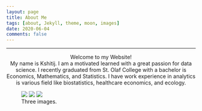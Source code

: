 ```yaml
---
layout: page
title: About Me
tags: [about, Jekyll, theme, moon, images]
date: 2020-06-04
comments: false
---
```

<hr />
<center> Welcome to my Website! </center>
<center> My name is Kshitij. I am a motivated learned with a great passion for data science. I recently graduated from St. Olaf College with a bachelor is Economics, Mathematics, and Statistics. I have work experience in analytics is various field like biostatistics, healthcare economics, and ecology. </center>

<figure class="third">
	<img src="https://scontent-msp1-1.xx.fbcdn.net/v/t1.0-9/67402856_2375145715856484_3853766050373959680_o.jpg?_nc_cat=107&_nc_sid=8024bb&_nc_ohc=0DalrsFxg78AX8kRrDS&_nc_ht=scontent-msp1-1.xx&oh=b01411a0d2b62a7d0a1610533b984976&oe=5F08C3D3">
	<img src="https://scontent-msp1-1.xx.fbcdn.net/v/t1.0-0/p206x206/55897275_2159297267441331_967121154957377536_o.jpg?_nc_cat=104&_nc_sid=8024bb&_nc_ohc=TzS2HpmsO5QAX_vrCP1&_nc_ht=scontent-msp1-1.xx&_nc_tp=6&oh=07d243638096b640a51f121458386ea7&oe=5F08EA9F">
	<img src="https://scontent-msp1-1.xx.fbcdn.net/v/t1.0-9/13507135_1087019981335737_4598956458583175717_n.jpg?_nc_cat=100&_nc_sid=110474&_nc_ohc=XnJ0L6C0lLQAX-NO-2R&_nc_ht=scontent-msp1-1.xx&oh=4d10c174d906d485af6720bdfaee08e6&oe=5F08C6DB">
	<figcaption>Three images.</figcaption>
</figure>
